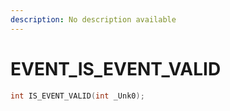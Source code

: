 ```yaml
---
description: No description available 
---
```


# EVENT\_IS_EVENT_VALID

```cpp
int IS_EVENT_VALID(int _Unk0);
```